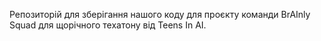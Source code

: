 Репозиторій для зберігання нашого коду для проєкту команди BrAInly Squad для щорічного техатону від Teens In AI.
